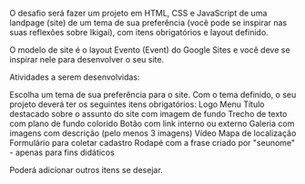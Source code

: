 O desafio será fazer um projeto em HTML, CSS e JavaScript de uma landpage (site) de um tema de sua preferência (você pode se inspirar nas suas reflexões sobre Ikigai), com itens obrigatórios e layout definido.

O modelo de site é o layout Evento (Event) do Google Sites e você deve se inspirar nele para desenvolver o seu site.

 Atividades a serem desenvolvidas:

Escolha um tema de sua preferência para o site.
Com o tema definido, o seu projeto deverá ter os seguintes itens obrigatórios:
Logo
Menu
Título destacado sobre o assunto do site com imagem de fundo
Trecho de texto com plano de fundo colorido
Botão com link interno ou externo
Galeria com imagens com descrição (pelo menos 3 imagens)
Vídeo
Mapa de localização
Formulário para coletar cadastro
Rodapé com a frase criado por "seunome" - apenas para fins didáticos


Poderá adicionar outros itens se desejar.
